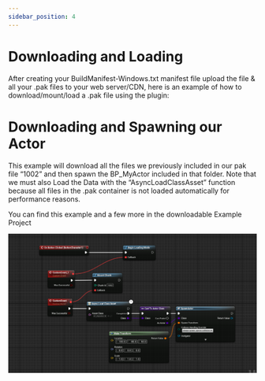 ```yaml
---
sidebar_position: 4
---
```


# Downloading and Loading
After creating your BuildManifest-Windows.txt manifest file upload the file & all your .pak files to your web server/CDN, here is an example of how to download/mount/load a .pak file using the plugin:

# Downloading and Spawning our Actor

This example will download all the files we previously included in our pak file “1002” and then spawn the BP_MyActor included in that folder. Note that we must also Load the Data with the “AsyncLoadClassAsset” function because all files in the .pak container is not loaded automatically for performance reasons.

You can find this example and a few more in the downloadable Example Project

![Image](../../../static/img/375f94ed70ff437fda7c0345009d96f0.png)
